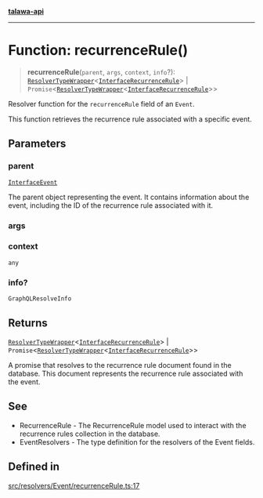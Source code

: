 [**talawa-api**](../../../../README.md)

***

# Function: recurrenceRule()

> **recurrenceRule**(`parent`, `args`, `context`, `info`?): [`ResolverTypeWrapper`](../../../../types/generatedGraphQLTypes/type-aliases/ResolverTypeWrapper.md)\<[`InterfaceRecurrenceRule`](../../../../models/RecurrenceRule/interfaces/InterfaceRecurrenceRule.md)\> \| `Promise`\<[`ResolverTypeWrapper`](../../../../types/generatedGraphQLTypes/type-aliases/ResolverTypeWrapper.md)\<[`InterfaceRecurrenceRule`](../../../../models/RecurrenceRule/interfaces/InterfaceRecurrenceRule.md)\>\>

Resolver function for the `recurrenceRule` field of an `Event`.

This function retrieves the recurrence rule associated with a specific event.

## Parameters

### parent

[`InterfaceEvent`](../../../../models/Event/interfaces/InterfaceEvent.md)

The parent object representing the event. It contains information about the event, including the ID of the recurrence rule associated with it.

### args

### context

`any`

### info?

`GraphQLResolveInfo`

## Returns

[`ResolverTypeWrapper`](../../../../types/generatedGraphQLTypes/type-aliases/ResolverTypeWrapper.md)\<[`InterfaceRecurrenceRule`](../../../../models/RecurrenceRule/interfaces/InterfaceRecurrenceRule.md)\> \| `Promise`\<[`ResolverTypeWrapper`](../../../../types/generatedGraphQLTypes/type-aliases/ResolverTypeWrapper.md)\<[`InterfaceRecurrenceRule`](../../../../models/RecurrenceRule/interfaces/InterfaceRecurrenceRule.md)\>\>

A promise that resolves to the recurrence rule document found in the database. This document represents the recurrence rule associated with the event.

## See

 - RecurrenceRule - The RecurrenceRule model used to interact with the recurrence rules collection in the database.
 - EventResolvers - The type definition for the resolvers of the Event fields.

## Defined in

[src/resolvers/Event/recurrenceRule.ts:17](https://github.com/Suyash878/talawa-api/blob/f376d03c37e9acd046e7cc983947432c95f74442/src/resolvers/Event/recurrenceRule.ts#L17)
